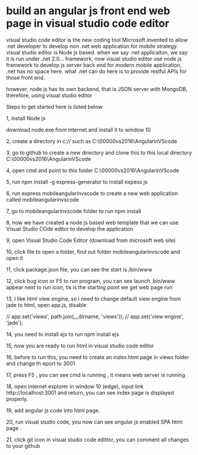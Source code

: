 # build an angular js front end web page in visual studio code editor

visual studio code editor is the new coding tool Microsoft invented to allow .net developer to develop non .net web application for mobile strategy. visual studio editor is Node js based. when we say .net applicaiton, we say it is run under .net 2.0... framework, now visual studio editor use node js framework to develop js server back end for modern mobile application, .net has no space here. what .net can do here is to provide restful APIs for those front end.

however, node js has its own backend, that is JSON server with MongoDB, therefore, using visual studio editor

Steps to get started here is listed below

1, install Node js

download node.exe from internet and install it to window 10

2, create a directory in c:// such as C:\00000vs2016\AngularinVScode

3, go to github to create a new directory and clone this to this local directory C:\00000vs2016\AngularinVScode

4, open cmd and point to this folder C:\00000vs2016\AngularinVScode

5, run npm install -g express-generator to install expess js

6, run express mobileangularinvscode to create a new web application called mobileangularinvscode

7, go to mobileangularinvscode folder to run npm install

8, now we have created a node js based web template that we can use Visual Studio COde editor to develop the application

9, open Visual Studio Code Editor (download from microsoft web site)

10, click file to open a folder, find out folder mobileangularinvscode and open it

11, click package.json file, you can see the start is /bin/www

12, click bug icon or F5 to run program, you can see launch .bin/www appear next to run icon, tis is the starting point we get web page run

13, I like html view engine, so i need to change default view engine from jade to html, open app.js, disable

// app.set('views', path.join(__dirname, 'views')); // app.set('view engine', 'jade');

14, you need to install ejs to run npm install ejs

15, now you are ready to run html in visual studio code editor

16, before to run this, you need to create an index.html page in views folder and change th eport to 3001

17, press F5 , you can see cmd is running , it means web server is running

18, open internet explorer in window 10 (edge), input link http://localhost:3001 and return, you can see index page is displayed properly.

19, add angular js code into html page. 

20, run visual studio code, you now can see angular js enabled SPA html page .

21, click git icon in visual studio code edittor, you can comment all changes to your github
